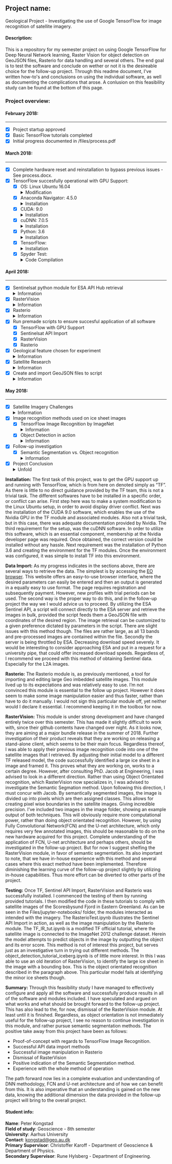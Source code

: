 ## Project name: ##
Geological Project - Investigating the use of Google TensorFlow for image recognition of satellite imagery.

#### Description: ####
This is a repository for my semester project on using Google TensorFlow for Deep Neural Network learning, Raster Vision for object detection on GeoJSON files, Rasterio for data handling and several others. The end goal is to test the software and conclude on wether or not it is the desireable choice for the follow-up project. Through this readme document, I've written how-to's and conclusions on using the individual software, as well as documenting the complications that arose. A conlusion on this feasibility study can be found at the bottom of this page.

### Project overview: ###

#### February 2018: ####
--------------------------------------------------------------
- [x] Project startup approved
- [x] Basic TensorFlow tutorials completed
- [x] Initial progress documented in /files/process.pdf

#### March 2018: ####
--------------------------------------------------------------
- [x] Complete hardware reset and reinstallation to bypass previous issues - See process.docx.
- [x] TensorFlow succesfully operational with GPU Support:
  - [x] OS: Linux Ubuntu 16.04
         <details>
         <summary>Modification</summary>
         <p>A slight modification in the Software & Updates panel is required. In the sub-menu <b>Additional drivers</b>, I had to disable the Ubuntu Nouveau display driver and instead set it to: <b>Using Nvidia binary - driver</b>. This makes sure that there is no driver conflict.</p>
         </details>
  - [x] Anaconda Navigator: 4.5.0
         <details>
         <summary>Installation</summary>
        <p>Anaconda Navigator was downloaded from <a href="https://www.anaconda.com/download/#linux">their website</a> and    thereafter updated to version 4.5.0 by using the navigator automatic updating platform.</p>
        </details>
  - [x] CUDA: 9.0
         <details>
        <summary>Installation</summary>
        <p>I've proceeded to the CUDA 9.0 website to download this specific version, as it should work better with this setup. I've downloaded CUDA 9.0 from <a href="https://developer.nvidia.com/cuda-90-download-archive?target_os=Linux&target_arch=x86_64&target_distro=Ubuntu&target_version=1604&target_type=deblocal">here</a>. I've chosen the Linux version, with x86_64, for Ubuntu 16.04 and the installer as a deb(local) type. Then I've launched the following terminal commands for download and correct installation<br> 
         <b>
         1. Set the directory to the folder with the downloaded CUDA file.<br>
         2. sudo dpkg -i cuda-repo-ubuntu1604-9-0-local_9.0.176-1_amd64.deb<br> 
         3. sudo apt-key add /var/cuda-repo-9-0-local/7fa2af80.pub<br> 
         4. sudo apt-get update<br> 
         5. sudo apt-get install cuda</b><br>
         I then proceed to the <a href="http://docs.nvidia.com/cuda/cuda-installation-guide-linux/index.html">CUDA installation documentation</a>, which states at point 7.1, that some actions must be taken after the installation before the CUDA Toolkit and Driver can be used.<br> The PATH variable needs to include /usr/local/cuda-9.1/bin, so to add this path to the PATH variable, the following command needs to be entered in the terminal window:<br>
         <b> export PATH=/usr/local/cuda-9.1/bin${PATH:+:${PATH}}</b> In addition, when using the runfile installation method, the LD_LIBRARY_PATH variable needs to contain /usr/local/cuda-9.1/lib64 on a 64-bit system.To change the environment variables for 64-bit operating systems, enter the following in a terminal window:<br>
         <b> export LD_LIBRARY_PATH=/usr/local/cuda-9.1/lib64\
           ${LD_LIBRARY_PATH:+:${LD_LIBRARY_PATH}}</b>
         </p>
         </details>
  - [x] cuDNN: 7.0.5
         <details>
         <summary>Installation</summary>
         <p>In order to download cuDNN, a Nvidia developer membership is required. This can freely be obtained by simply registrating on their website. I've done so and proceed to download the file at this <a href="https://developer.nvidia.com/rdp/cudnn-download">website</a>. The file I've used for this is the one labelled <a href="https://developer.nvidia.com/compute/machine-learning/cudnn/secure/v7.0.5/prod/9.0_20171129/Ubuntu16_04-x64/libcudnn7_7.0.5.15-1+cuda9.0_amd64">cuDNN v7.0.5 Runtime Library for Ubuntu16.04 (Deb)</a>. Once this file is downloaded. I double click it to initiate the software installer.</p>
         </details>
  - [x] Python: 3.6
        <details>
        <summary>Installation</summary>
        <p>I have installed python3.6 through Anaconda Navigator by creating a new  python environment in the Anaconda directory, to install TensorFlow into - which I named tensorflow. This was done by the using the command <b>"conda create -n tensorflow pip python=3.6" </b>. I then activate the newly created environment by typing <b>source activate tensorflow</b>. I then launch the Anaconda Navigator and install the Spyder editor in the tensorflow environment. With Anaconda now all set up, Tensorflow can be installed </p>
         </details>
  - [x] TensorFlow:
          <details>
         <summary>Installation</summary>
         <p>Now in order to install Tensorflow, I use the following terminal command to install the GPU supported version <b>pip install --ignore-installed --upgrade https: //storage.googleapis.c om/tensorflow/linux/gpu/tensorflow_gpu-1.6.0-cp36-cp36m-linux_x86_64.whl</b> Note that this is the correct TensorFlow for python 3.6, by its denomination cp36.</p>
         </details>
  - [x] Spyder Test:
          <details>
         <summary>Code Compilation</summary>
         <p>In order to test whether TensorFlow is sucessfully working, I now compile a short "Hello, TensorFlow" test as given <a href="https://www.tensorflow.org/install/install_linux#run_a_short_tensorflow_program">here</a>.<br>
            The code looks like this:<br>
            <i>#Python<br>
            import tensorflow as tf<br>
            hello = tf.constant('Hello, TensorFlow!')<br>
            sess = tf.Session()<br>
            print(sess.run(hello))<br>
            Which succesfully prints<br>
              'Hello, TensorFlow!'</i>
          </p>
         </details>
         
#### April 2018: ####
--------------------------------------------------------------
- [x] Sentinelsat python module for ESA API Hub retrieval
         <details>
         <summary>Information</summary>
         <p> This module enables an easy way of importing one or multiple images from ESA, based on a GeoJSON file. Essentially using https://geojson.io, you mark a polygon of the desired region. Then save it as a geoJSON file, which sentinelsat module in python can import and recognize. Details on Sentinelsat module can be found <a href="http://sentinelsat.readthedocs.io/en/stable/api.html">here</a>
          </p>
         </details>
- [x] RasterVision
         <details>
         <summary>Information</summary>
  <p> This module is found <a href="https://github.com/azavea/raster-vision">here</a>. It is currently under development and expected to be released in Summer 2018. The goal is to train and run deep learning models of satellite imagery and being able to make object detection viable through the TensorFlow Object Detection API. The reason for using this deep learning library is, that this one can handle GeoTIFF files and annotations/predictions are represented in geospatial coordinates, using the previously mentioned GeoJSON files. Installation of this module has to be done manually and there are several dependencies and documents to be downloaded manually through their github site <a href="https://github.com/azavea/raster-vision/tree/develop/src/tf/object_detection">here</a>. Required libraries besides TensorFlow and Jupyter notebook are, Protobuf 2.6, Pillow 1.0, lxml, tf Slim (which is included in the "tensorflow/models" checkout) and Matplotlib. The process is inadequately described and requires tinkering around and downloading their entire library. Later note: The PIL install doesn't work right unless activating the correct environment in the terminal and then proceeding to install image by <b>pip install image</b>. See the folder <b>Files/jupyter-notebooks/</b> for a jupyter file of the object detection tutorial output. I've not authored this notebook, it's provided on the RasterVision github page. However, I did succesfully run it on my machine, indicating the install and object detection works as expected. Yet running it with satellite imagery doesn't seem fruitful at this stage, as the model used in this tutorial, doesn't seem to box in icebergs very well. 
          </p>
         </details>
- [x] Rasterio
         <details>
         <summary>Information</summary>
        Rasterio is a tool for importing large Geo imbedded satellite images and can be installed by following this <a href="https://rasterio.readthedocs.io/en/latest/installation.html">link</a> <p> 
  The module essentially allows for manipulation of the images. The RasterVision module is expecting to be able to provide this feature as well. But for the sake of exhausting all possibilities, I've tested this module on images imported through the Sentinelsat plugin. See the file <b>rasterotest.py</b> in the files section. I've created a notebook that shows the imported data (via the Sentinel API module), applied straight into the Rasterio module, where I decode the image and display it in it's varios bands. The notebook is found at <b>/Files/jupyter-notebooks/RasterioTest.ipynb</b>
         </details>
- [x] Run premade scripts to ensure succesful application of all software
    - [x] TensorFlow with GPU Support
    - [x] Sentinelsat API Import
    - [x] RasterVision
    - [x] Rasterio
- [x] Geological feature chosen for experiment
        <details>
        <summary>Information</summary> 
        So far this has proven to be slightly difficult. The region of choice has a lot of ice even though I have chosen the summer periods. The high albedo of the snow makes the images appear extremely white. I'm working on culling the intensity. But essentially icebergs in the fjord is the target for this study. I've come to discover that the region have a period of ca. 2.5 months from late july to mid october, where in the ice is at a minimum as well as the cloud cover is reduced. I've designated 15 days of perfect conditions and have therefore stored 15 images in the images folder.
        </details>
- [x] Satellite Research
        <details>
        <summary>Information</summary> 
        For this project there are two satellite series of primary interest. The Sentinel-1 and the Sentinel-2 satellites. The Sentinel-1 satellites provide Synthetic Aperature Radar(SAR) images. Whilst the Sentinel-2 satellites are Multi Spectrum Imaging(MSI) satellites. Whilst S1 can provide height information, see through clouds and gather data without light. It is not desirable to use these maps for the testing purpose of the TensorFlow software in this part of the project. On the other hand, the S2 satellites provides 13 bands ranging from 443 nm and up to 2190 nm. This provides an array of tools for detection of several things such as biosphere, visible light, aerosols and much more. However for the sake of image recognition, band 2,3 and 4 - the RGB bands, will be used in this project. Its also of interest to note that the images comes at different processing levels. I have used the level 1C images here, as they are most suitable for the current project. They include radiometric and geometric corrections, ortho-rectification and spatial registration on a global reference system. Also cloud and land/water masks are generated. For the follow-up project, the level-2A may be of more interest, as it comes with more processed masks and several outputs. More information about Level 1 and Level 2 processed images can be found <a href="https://sentinel.esa.int/web/sentinel/user-guides/sentinel-2-msi/processing-levels/level-2">here</a>
        </details>
- [x] Create and import GeoJSON files to script
        <details>
        <summary>Information</summary>
        GeoJSON file can very easily be created at this website: https://geojson.io. Once a desirable shape have been drawn up and saved, the file can be imported into python. I have created a 4-sided polygon, defining the region of which I am interested in, in regards to downloading satellite imagery. Once the script executes, it will only import images that have a georeference within this polygon.
        </details>

#### May 2018: ####
--------------------------------------------------------------
- [x] Satellite Imagery Challenges
        <details>
        <summary>Information</summary> 
        The initial technique of using the Sentinelsat API tool for image retrieval, seems to be undesirable at this point in time. There are three major hurdles in using this technique so far. 1) The immense file size of requesting 1 photo at a given location. In these zipped folders, there are all 13 bands, as well as several datafiles. This can easily produce file sizes above 1.3 gb. When in reality the desired product was an image at the size of 122 mb. 2) ESA throttles their servers download speed. Putting a 1.3 gb file download time to more than 30 minutes, at a very reasonable broadband connection (50/50 mbit). They are simply limiting the outgoing server speeds. 3) The images are often extremely bright as a product of the snow albedo. Image brightness can ofcourse be reduced. Conclusion: I suggest for this pilot project, that the focus is on getting the image recognition going, rather than dealing with image retrieval and editing technicalities. Hence I've concluded it is better to use their online sentinel hub website (EO Browser). The images I require can be loaded up in less than 10 seconds and several parameters can be defined. Such as format, with or without georeference, quality, coordinate system and band/layers. I've decided to proceed with this method. 15 images have been selected so far and can be found here /Files/images/. 
        </details>
- [x] Image recognition methods used on ice sheet images
    - [x] TensorFlow Image Recognition by ImageNet
            <details>
             <summary>Information</summary> 
             I've used the image classifier tutorial listed on the TensorFlow website and then applied their code to the retrieved satellite imagery. This is a simple test where only 1 image is chosen, then compared to a large online database. The trick here is for TensorFlow to categorise as much as possible, then listing the top 5 objects and how often the algorithm guessed it right - Actually the error % rate. Testing on several images, it was able to say that the image contained icebergs and seashores. However it also misclassified other objects as killer whales, geysers and a Newfoundland Dog. To the algorithms credit, it guessed the seashore wrong only 2 % of the time. I've uploaded a Jupyter Notebook about with a little more details. It can be found at <b>/Files/jupyter-notebooks/TF_IR_tut.ipynb</b>
             </details>
     - [x] Object Detection in action
            <details>
             <summary>Information</summary> 
            I have changed the object detection tutorial as provided by the RasterVision library to run a satellite image with a large ice sheet flowing. Initially it was problematic as the models didn't seem to recognize anything, as it did in the demo tutorial (the object detection tutorial notebook mentioned earlier). I realised a different model was required and tried changing between several different models. These models can be found at the TensorFlow github page right <a href="https://github.com/tensorflow/models/blob/master/research/object_detection/g3doc/detection_model_zoo.md">here</a> By switching the model to "faster_rcnn_inception_resnet_v2_atrous_oid_2018_01_28", I was finally able to get the large icesheet framed. I've produced a jupyter notebook of it which can be found at <b>/Files/jupyter-notebooks/TF_IR_tut.ipynb </b>
             </details>
- [x] Follow-up investigation   
    - [x] Semantic Segmentation vs. Object recognition
          <details>
          <summary>Information</summary> 
          For this project I've investigated both semantic segmentation and object recognition. For simplicity the object recognition seems at first to be the easiest method. By simply creating a bounding box around the ice in the images. However, for the follow-up project, it seems evident that the semantic segmentation is the way forward. This is due to the complexity of the follow up project. Whilst identifying 1 or 5 classes in a picture may be preferential in simplistic images. Working with large satellite imagery and trying to define small features, then pixelwise recognition may prove more fruitful. In comparision, visually, this means that when we want to detect an object, it will not be covered by a bounding box, but rather the entire object will be marked - pixel by pixel. <br>
Semantic segmentation works by understanding an image at the pixel level. Thus by assigning each pixel in an image to an object class. 
           </details>
- [x] Project Conclusion
      <details>
      <summary>Unfold</summary> 
     <b>Introduction</b>
For this feasibility project, I have utilized the TensorFlow DNN software and it’s associated products, enabling the usage of GPU support for faster calculation of the algorithms. This with the aim, of using Convolutional Neural Network techniques in image recognition. To start out with, I was tasked with making the TensorFlow software run along with its associated software and modules. Secondly I was tasked with testing out different methods of data retrieval and management, which I will conclude on in this section. Lastly I was to attempt simple image recognition of the satellite imagery obtained. Through this section I comment superficially on the important aspects and take-aways. For a more thorough comment on process, complications and solutions. Check the individual points in the above section of this readme file.<br>

<b>Installation:</b>
The first task of this project, was to get the GPU support up and running with TensorFlow, which is from here on denoted simply as “TF”. As there is little to no direct guidance provided by the TF team, this is not a trivial task. The different softwares have to be installed in a specific order, or conflict can arise. 
First step here was to make a system modification to the Linux Ubuntu setup, in order to avoid display driver conflict. 
Next was the installation of the CUDA 9.0 software, which enables the use of the Nvidia GPU in the TF module and associated modules. Also not a trivial task, but in this case, there was adequate documentation provided by Nvidia. The third requirement for the setup, was the cuDNN software. In order to utilize this software, which is an essential component, membership at the Nvidia developer page was required. Once obtained, the correct version could be installed without any hassle. Next requirement was the installation of Python 3.6 and creating the environment for the TF modules. Once the environment was configured, it was simple to install TF into this environment.<br>

<b>Data Import:</b>
As my progress indicates in the sections above, there are several ways to retrieve the data. The simplest is by accessing the <a href=”https://apps.sentinel-hub.com/eo-browser/”>EO browser</a>. This website offers an easy-to-use browser interface, where the desired parameters can easily be entered and then an output is generated in a equally easy to use format. The page requires registration and subsequently payment. However, new profiles with trial periods can be used. The second way is the proper way to do this, and in the follow-up project the way we I would advice us to proceed. By utilizing the ESA Sentinel API, a script will connect directly to the ESA server and retrieve the images in bulk, provided the script feeds them a GeoJSON file with coordinates of the desired region. The image retrieval can be customized to a given preference dictated by parameters in the script. There are slight issues with this method though. The files are rather large, as all 13 bands and pre-processed images are contained within the file. Secondly the server is being throttled by ESA. Decreasing download speed severely. It would be interesting to consider approaching ESA and put in a request for a university pipe, that could offer increased download speeds. Regardless of, I recommend we proceed with this method of obtaining Sentinel data. Especially for the L2A images.<br>

<b>Rasterio:</b>
The Rasterio module is, as previously mentioned, a tool for importing and editing large Geo imbedded satellite images. This module lived up to its expectations and was relatively easy to use. I’m not convinced this module is essential to the follow up project. However it does seem to make some image manipulation easier and thus faster, rather than have to do it manually. I would not sign this particular module off, yet neither would I declare it essential. I recommend keeping it in the toolbox for now. <br>

<b>RasterVision:</b>
This module is under strong development and have changed entirely twice over this semester. This has made it slightly difficult to work with, since their github contents have changed over night. As it looks now, they are aiming at a major bundle release in the summer of 2018. Further investigation of their product reveals that they are working on releasing a stand-alone client, which seems to be their main focus. Regardless thereof, I was able to apply their previous image recognition code into one of the satellite images that I retrieved. By adjusting their initial model to a different TF released model, the code successfully identified a large ice sheet in a image and framed it. This proves what they are working on, works to a certain degree. However, after consulting PhD. Jacob at Engineering, I was advised to look in a different direction. Rather than using Object Orientated recognition, which RasterVision now specializes in, I was advised to investigate the Semantic Segmation method. 
Upon following this direction, I must concur with Jacob. By semantically segmented images, the image is divided up into pixels which are then assigned classes. This allows for creating pixel wise boundaries in the satellite images. Giving incredible precision. I’ve included two images in the image folder, showing an example output of both techniques.
This will obviously require more computational power, rather than doing object orientated recognition. However, by using Fully Convolutional Network(FCN) and the U-net architecture, which only requires very few annotated images, this should be reasonable to do on the new hardware acquired for this project. Complete understanding of the application of FCN, U-net architecture and perhaps others, should be investigated in the follow-up project. But for now I suggest shelfing the RasterVision module, in favor of semantic segmentation. Its also important to note, that we have in-house experience with this method and several cases where this exact method have been implemented. Therefore diminishing the learning curve of the follow-up project slightly by utilizing in-house capabilities. Thus more effort can be diverted to other parts of the project.<br>

<b>Testing:</b>
Once TF, Sentinel API Import, RasterVision and Rasterio was successfully installed. I commenced the testing of them by running provided tutorials. I then modified the code in these tutorials to comply with satellite images of the Scoresbysund Fjord in Eastern Greenland. As can be seen in the Files/jupyter-notebooks/ folder, the modules interacted as intended with the imagery. 
The RasterioTest.ipynb illustrates the Sentinel API Import in action, as well as the image manipulation by the Rasterio module. 
The TF_IR_tut.ipynb is a modified TF official tutorial, where the satellite image is connected to the ImageNet 2012 challenge dataset. Herein the model attempts to predict objects in the image by outputting the object and its error score. This method is not of interest this project, but serves just as an investigative turn in trying out different methods.
The object_detection_tutorial_iceberg.ipynb is of little more interest. In this I was able to use an old iteration of RasterVision, to identify the large ice sheet in the image with a bounding box. This is the object orientated recognition described in the paragraph above. This particular model fails at identifying the minor ice sheets though. <br>

<b>Summary:</b>
Through this feasibility study I have managed to effectively configure and apply all the software and successfully produce results in all of the software and modules included. I have speculated and argued on what works and what should be brought forward to the follow-up project. This has also lead to the, for now, dismissal of the RasterVision module. At least until it is finished. Regardless, as object orientation is not immediately useful for the follow-up project, I see no reason to continue investigation in this module, and rather pursue semantic segmentation methods.
The positive take away from this project have been as follows:

- Proof-of-concept with regards to TensorFlow Image Recognition.
- Successful API data import methods
- Successful image manipulation in Rasterio
- Dismissal of RasterVision
- Positive indication of the Semantic Segmentation method.
- Experience with the whole method of operation

The path forward now lies in a complete evaluation and understanding of DNN methodology, FCN and U-net architecture and of how we can benefit from this. It is also imperative that an understanding is gained on the new data, knowing the additional dimension the data provided in the follow-up project will bring to the overall project.  
      </details>


#### Student info: #####
<b>Name</b>: Peter Kongstad  
<b>Field of study</b>: Geoscience - 8th semester  
<b>University</b>: Aarhus University  
<b>Contact</b>: kongstad@geo.au.dk  
<b>Primary Supervisor</b>: Christoffer Karoff - Department of Geoscience & Department of Physics.  
<b>Secondary Supervisor</b>: Rune Hylsberg - Department of Engineering.  
